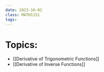 ```yaml
---
date: 2023-10-02
class: MATH1151
tags:
---
```

# Topics:
- [[Derivative of Trigonometric Functions]]
- [[Derivative of Inverse Functions]]


 